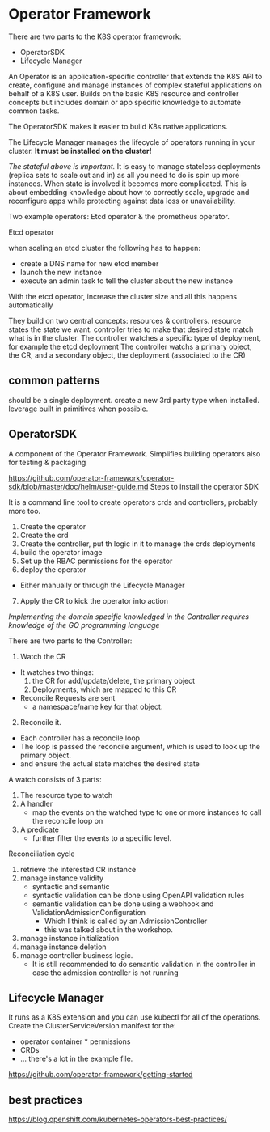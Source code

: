# Operator Framework

There are two parts to the K8S operator framework:

* OperatorSDK
* Lifecycle Manager

An Operator is an application-specific controller that extends the K8S API to create, configure and manage instances of complex stateful applications on behalf of a K8S user.
Builds on the basic K8S resource and controller concepts but includes domain or app specific knowledge to automate common tasks.

The OperatorSDK makes it easier to build K8s native applications.

The Lifecycle Manager manages the lifecycle of operators running in your cluster.
**It must be installed on the cluster!**

*The stateful above is important.*
It is easy to manage stateless deployments (replica sets to scale out and in) as all you need to do is spin up more instances.
When state is involved it becomes more complicated.
This is about embedding knowledge about how to correctly scale, upgrade and reconfigure apps while protecting against data loss or unavailability.

Two example operators: Etcd operator & the prometheus operator.

Etcd operator

when scaling an etcd cluster the following has to happen:

* create a DNS name for new etcd member
* launch the new instance
* execute an admin task to tell the cluster about the new instance

With the etcd operator, increase the cluster size and all this happens automatically

They build on two central concepts: resources & controllers.
resource states the state we want.
controller tries to make that desired state match what is in the cluster.
  The controller watches a specific type of deployment, for example the etcd deployment
  The controller watchs a primary object, the CR, and a secondary object, the deployment (associated to the CR)

## common patterns

should be a single deployment.
create a new 3rd party type when installed.
leverage built in primitives when possible.

## OperatorSDK

A component of the Operator Framework.
Simplifies building operators
also for testing & packaging

https://github.com/operator-framework/operator-sdk/blob/master/doc/helm/user-guide.md
Steps to install the operator SDK

It is a command line tool to create operators crds and controllers, probably more too.

1. Create the operator
2. Create the crd
3. Create the controller, put th logic in it to manage the crds deployments
4. build the operator image
5. Set up the RBAC permissions for the operator
6. deploy the operator
  * Either manually or through the Lifecycle Manager
7. Apply the CR to kick the operator into action

*Implementing the domain specific knowledged in the Controller requires knowledge of the GO programming language*

There are two parts to the Controller:

1. Watch the CR
  * It watches two things:
    1. the CR for add/update/delete, the primary object
    2. Deployments, which are mapped to this CR
  * Reconcile Requests are sent
    * a namespace/name key for that object.
2. Reconcile it.
  * Each controller has a reconcile loop
  * The loop is passed the reconcile argument, which is used to look up the primary object.
  * and ensure the actual state matches the desired state

A watch consists of 3 parts:

1. The resource type to watch
2. A handler
    * map the events on the watched type to one or more instances to call the reconcile loop on
3. A predicate
    * further filter the events to a specific level.

Reconciliation cycle

1. retrieve the interested CR instance
2. manage instance validity
    * syntactic and semantic
    * syntactic validation can be done using OpenAPI validation rules
    * semantic validation can be done using a webhook and ValidationAdmissionConfiguration
      * Which I think is called by an AdmissionController
      * this was talked about in the workshop.
3. manage instance initialization
4. manage instance deletion
5. manage controller business logic.
    * It is still recommended to do semantic validation in the controller in case the admission controller is not running

## Lifecycle Manager

It runs as a K8S extension and you can use kubectl for all of the operations.
Create the ClusterServiceVersion manifest for the:
* operator container * permissions
* CRDs
* ... there's a lot in the example file.

https://github.com/operator-framework/getting-started

## best practices

https://blog.openshift.com/kubernetes-operators-best-practices/
